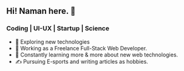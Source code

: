 ## Hi! Naman here. 👋

### Coding | UI-UX | Startup | Science

- 🌱 Exploring new technologies
- 💼 Working as a Freelance Full-Stack Web Developer.
- 🤔 Constantly learning more & more about new web technologies.
- ✍️ Pursuing E-sports and writing articles as hobbies.
